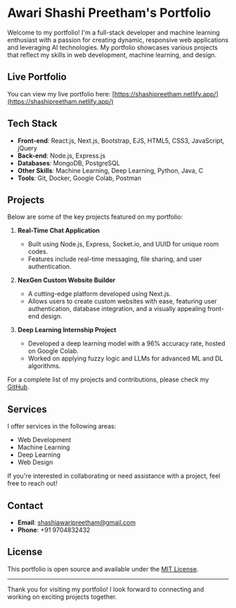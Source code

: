 # Awari Shashi Preetham's Portfolio

Welcome to my portfolio! I'm a full-stack developer and machine learning enthusiast with a passion for creating dynamic, responsive web applications and leveraging AI technologies. My portfolio showcases various projects that reflect my skills in web development, machine learning, and design.

## Live Portfolio

You can view my live portfolio here: [https://shashipreetham.netlify.app/](https://shashipreetham.netlify.app/)

## Tech Stack

- **Front-end**: React.js, Next.js, Bootstrap, EJS, HTML5, CSS3, JavaScript, jQuery
- **Back-end**: Node.js, Express.js
- **Databases**: MongoDB, PostgreSQL
- **Other Skills**: Machine Learning, Deep Learning, Python, Java, C
- **Tools**: Git, Docker, Google Colab, Postman

## Projects

Below are some of the key projects featured on my portfolio:

1. **Real-Time Chat Application**
   - Built using Node.js, Express, Socket.io, and UUID for unique room codes.
   - Features include real-time messaging, file sharing, and user authentication.

2. **NexGen Custom Website Builder**
   - A cutting-edge platform developed using Next.js.
   - Allows users to create custom websites with ease, featuring user authentication, database integration, and a visually appealing front-end design.

3. **Deep Learning Internship Project**
   - Developed a deep learning model with a 96% accuracy rate, hosted on Google Colab.
   - Worked on applying fuzzy logic and LLMs for advanced ML and DL algorithms.

For a complete list of my projects and contributions, please check my [GitHub](https://github.com/shashiawari).

## Services

I offer services in the following areas:
- Web Development
- Machine Learning
- Deep Learning
- Web Design

If you're interested in collaborating or need assistance with a project, feel free to reach out!

## Contact

- **Email**: [shashiawaripreetham@gmail.com](mailto:shashiawaripreetham@gmail.com)
- **Phone**: +91 9704832432

## License

This portfolio is open source and available under the [MIT License](LICENSE).

---

Thank you for visiting my portfolio! I look forward to connecting and working on exciting projects together.
